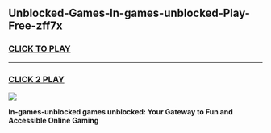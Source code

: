 
## Unblocked-Games-ln-games-unblocked-Play-Free-zff7x
<h3>
<a href="https://premium76.site?title=ln-games-unblocked&ref=10A">CLICK TO PLAY</a></h3>
<hr>

<h3>
<a href="https://premium76.site?title=ln-games-unblocked&ref=10A">CLICK 2 PLAY</a>
  
</h3>

<a href="https://premium76.site?title=ln-games-unblocked&ref=10A"><img src="https://clearcache.store/games.png"></a>


**ln-games-unblocked games unblocked: Your Gateway to Fun and Accessible Online Gaming**
